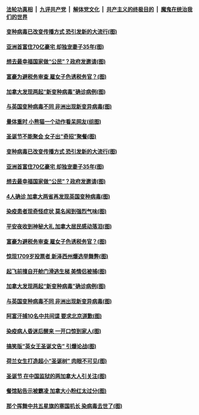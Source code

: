 

####  [法轮功真相](../../../../basic/blob/master/README.md?t=12292031) &nbsp;|&nbsp; [九评共产党](../../../../9ping.md/blob/master/README.md?t=12292031) &nbsp;|&nbsp; [解体党文化](../../../../jtdwh.md/blob/master/README.md?t=12292031)  &nbsp;|&nbsp; [共产主义的终极目的](../../../../gczydzjmd.md/blob/master/README.md?t=12292031) &nbsp;|&nbsp; [魔鬼在统治我们的世界](../../../../mgztzwmdsj.md/blob/master/README.md?t=12292031) 

#### [变种病毒已改变传播方式 恐引发新的大流行(图)](../pages/p3/957338.md?t=12292031) 

#### [亚洲首富住70亿豪宅 却独宠妻子35年(图)](../pages/p3/957336.md?t=12292031) 

#### [想去最幸福国家做“公民”？政府发邀请(图)](../pages/p3/957334.md?t=12292031) 

#### [富豪为避税务审查 雇女子色诱税务官？(图)](../pages/p3/956678.md?t=12292031) 

#### [加拿大发现两起“新变种病毒”确诊病例(图)](../pages/p3/957176.md?t=12292031) 

#### [与英国变种病毒不同 非洲出现新变异病毒(图)](../pages/p3/957167.md?t=12292031) 

#### [量体重时 小熊猫一个动作看呆网友(组图)](../pages/p3/957337.md?t=12292031) 

#### [圣诞节不能聚会 女子出“奇招”聚餐(图)](../pages/p3/957346.md?t=12292031) 

#### [变种病毒已改变传播方式 恐引发新的大流行(图)](../pages/p3/957338.md?t=12292031) 

#### [亚洲首富住70亿豪宅 却独宠妻子35年(图)](../pages/p3/957336.md?t=12292031) 

#### [想去最幸福国家做“公民”？政府发邀请(图)](../pages/p3/957334.md?t=12292031) 

#### [4人确诊 加拿大两省再发现英国变种病毒(图)](../pages/p3/957326.md?t=12292031) 

#### [染疫患者现奇怪症状 莫名闻到强烈气味(图)](../pages/p3/957318.md?t=12292031) 

#### [平安夜收到神秘大礼 加拿大居民感动落泪(图)](../pages/p3/957277.md?t=12292031) 

#### [富豪为避税务审查 雇女子色诱税务官？(图)](../pages/p3/956678.md?t=12292031) 

#### [惊现1709岁投票者 新泽西州爆选举舞弊(图)](../pages/p3/957187.md?t=12292031) 

#### [起飞前擅自开舱门滑逃生梯 美情侣被捕(图)](../pages/p3/957180.md?t=12292031) 

#### [加拿大发现两起“新变种病毒”确诊病例(图)](../pages/p3/957176.md?t=12292031) 

#### [与英国变种病毒不同 非洲出现新变异病毒(图)](../pages/p3/957167.md?t=12292031) 

#### [阿富汗捕10名中共间谍 要求北京道歉(图)](../pages/p3/957163.md?t=12292031) 

#### [染疫病人昏迷后醒来 一开口惊到家人(图)](../pages/p3/957156.md?t=12292031) 

#### [搞笑版“英女王圣诞文告” 引爆论战(图)](../pages/p3/957153.md?t=12292031) 

#### [荷兰女生打造超小“圣诞树” 肉眼不可见(图)](../pages/p3/957066.md?t=12292031) 

#### [圣诞节 在中国监狱的两加拿大人引关注(图)](../pages/p3/957063.md?t=12292031) 

#### [餐馆贴告示被霸凌 加拿大小粉红太过分(图)](../pages/p3/957060.md?t=12292031) 

#### [那个挥舞中共五星旗的塞国机长 染病毒去世了(图)](../pages/p3/957044.md?t=12292031) 


